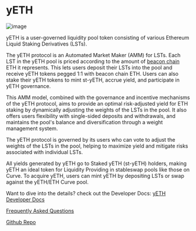 # yETH

![image](/img/product-pages/yeth-banner3.png)

yETH is a user-governed liquidity pool token consisting of various Ethereum Liquid Staking Derivatives (LSTs).

The yETH protocol is an Automated Market Maker (AMM) for LSTs. Each LST in the yETH pool is priced according to the amount of [beacon chain](https://ethereum.org/en/upgrades/beacon-chain/) ETH it represents. This lets users deposit their LSTs into the pool and receive yETH tokens pegged 1:1 with beacon chain ETH. Users can also stake their yETH tokens to mint st-yETH, accrue yield, and participate in yETH governance.

This AMM model, combined with the governance and incentive mechanisms of the yETH protocol, aims to provide an optimal risk-adjusted yield for ETH staking by dynamically adjusting the weights of the LSTs in the pool. It also offers users flexibility with single-sided deposits and withdrawals, and maintains the pool's balance and diversification through a weight management system.

The yETH protocol is governed by its users who can vote to adjust the weights of the LSTs in the pool, helping to maximize yield and mitigate risks associated with individual LSTs.

All yields generated by yETH go to Staked yETH (st-yETH) holders, making yETH an ideal token for Liquidity Providing in stableswap pools like those on Curve. To acquire yETH, users can mint yETH by depositing LSTs or swap against the yETH/ETH Curve pool.

Want to dive into the details? check out the Developer Docs:
<PrettyLink>[yETH Developer Docs](/developers/ypools/yeth/yeth-overview)</PrettyLink>

<PrettyLink>[Frequently Asked Questions](./yeth-faq)</PrettyLink>

<PrettyLink>[Github Repo](https://github.com/yearn/yETH)</PrettyLink>
